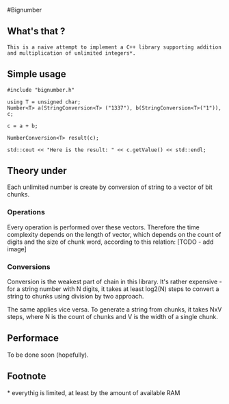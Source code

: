 #Bignumber

## What's that ?
	This is a naive attempt to implement a C++ library supporting addition and multiplication of unlimited integers*. 

## Simple usage

~~~~
#include "bignumber.h"

using T = unsigned char;
Number<T> a(StringConversion<T> ("1337"), b(StringConversion<T>("1")), c;

c = a + b;

NumberConversion<T> result(c);

std::cout << "Here is the result: " << c.getValue() << std::endl;
~~~~


## Theory under

Each unlimited number is create by conversion of string to a vector of bit chunks. 

### Operations
Every operation is performed over these vectors. Therefore the time complexity depends on the length of vector, which depends on the count of
digits and the size of chunk word, according to this relation: [TODO - add image]

### Conversions
Conversion is the weakest part of chain in this library. It's rather expensive - for a string number with N digits, it takes at least log2(N) steps to convert a string
to chunks using division by two approach.

The same applies vice versa. To generate a string from chunks, it takes NxV steps, where N is the count of chunks and V is the width of a single chunk.

## Performace

To be done soon (hopefully).

## Footnote
\* everythig is limited, at least by the amount of available RAM

